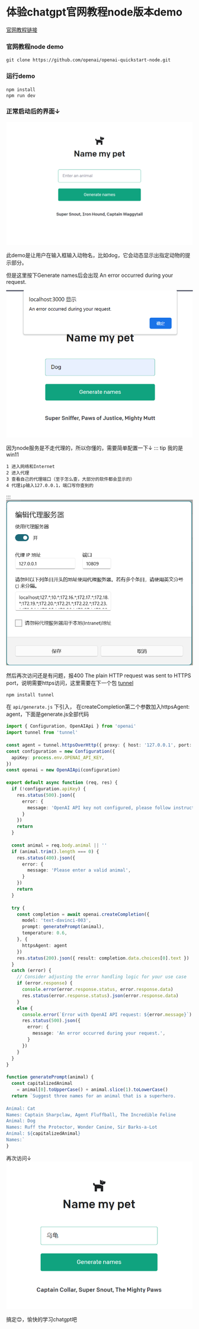 # 体验chatgpt官网教程node版本demo
[官网教程链接](https://platform.openai.com/docs/quickstart/setup)

### 官网教程node demo
```
git clone https://github.com/openai/openai-quickstart-node.git
```

### 运行demo
```
npm install
npm run dev
```

### 正常启动后的界面↓
![node demo](./images/index2/1.png)

此demo是让用户在输入框输入动物名，比如dog，它会动态显示出指定动物的提示部分。

但是这里按下Generate names后会出现 An error occurred during your request.

![node demo](./images/index2/2.png)

因为node服务是不走代理的，所以你懂的，需要简单配置一下↓
::: tip 我的是win11

    1 进入网络和Internet
    2 进入代理
    3 查看自己的代理端口（至于怎么查，大部分的软件都会显示的）
    4 代理ip输入127.0.0.1，端口写你查到的
:::
![代理](./images/index2/3.png)

然后再次访问还是有问题，报400 The plain HTTP request was sent to HTTPS port，说明需要https访问，这里需要在下一个包 [tunnel](https://github.com/koichik/node-tunnel/#node-tunnel---httphttps-agents-for-tunneling-proxies)

```
npm install tunnel
```

在 `api/generate.js` 下引入， 在createCompletion第二个参数加入httpsAgent: agent，下面是generate.js全部代码
``` ts
import { Configuration, OpenAIApi } from 'openai'
import tunnel from 'tunnel'

const agent = tunnel.httpsOverHttp({ proxy: { host: '127.0.0.1', port: 10809 } })
const configuration = new Configuration({
  apiKey: process.env.OPENAI_API_KEY,
})
const openai = new OpenAIApi(configuration)

export default async function (req, res) {
  if (!configuration.apiKey) {
    res.status(500).json({
      error: {
        message: 'OpenAI API key not configured, please follow instructions in README.md',
      }
    })
    return
  }

  const animal = req.body.animal || ''
  if (animal.trim().length === 0) {
    res.status(400).json({
      error: {
        message: 'Please enter a valid animal',
      }
    })
    return
  }

  try {
    const completion = await openai.createCompletion({
      model: 'text-davinci-003',
      prompt: generatePrompt(animal),
      temperature: 0.6,
    }, {
      httpsAgent: agent
    })
    res.status(200).json({ result: completion.data.choices[0].text })
  }
  catch (error) {
    // Consider adjusting the error handling logic for your use case
    if (error.response) {
      console.error(error.response.status, error.response.data)
      res.status(error.response.status).json(error.response.data)
    }
    else {
      console.error(`Error with OpenAI API request: ${error.message}`)
      res.status(500).json({
        error: {
          message: 'An error occurred during your request.',
        }
      })
    }
  }
}

function generatePrompt(animal) {
  const capitalizedAnimal
    = animal[0].toUpperCase() + animal.slice(1).toLowerCase()
  return `Suggest three names for an animal that is a superhero.

Animal: Cat
Names: Captain Sharpclaw, Agent Fluffball, The Incredible Feline
Animal: Dog
Names: Ruff the Protector, Wonder Canine, Sir Barks-a-Lot
Animal: ${capitalizedAnimal}
Names:`
}
```

再次访问↓
![再次访问结果](./images/index2/4.png)

搞定😊，愉快的学习chatgpt吧
